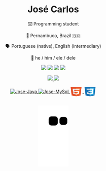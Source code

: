 <h1 align=center>José Carlos</h1>

<div align=center>

:keyboard: Programming student

:round_pushpin: Pernambuco, Brazil :brazil:

:speaking_head: Portuguese (native), English (intermediary)

:man: he / him / ele / dele
  
<p align=center>
    <div style="display: inline_block"> 
  <a href="https://www.instagram.com/josecarlos_12/" target="_blank"><img src="https://img.shields.io/badge/-Instagram-%23E4405F?style=for-the-badge&logo=instagram&logoColor=white" target="_blank"></a>
 	<a href="https://www.twitch.tv/beater27032001" target="_blank"><img src="https://img.shields.io/badge/Twitch-9146FF?style=for-the-badge&logo=twitch&logoColor=white" target="_blank"></a>
  <a href = "mailto:devjosepaiva@gmail.com"><img src="https://img.shields.io/badge/-Gmail-%23333?style=for-the-badge&logo=gmail&logoColor=white" target="_blank"></a>
  <a href="https://www.linkedin.com/in/josé-paiva-977603205/" target="_blank"><img src="https://img.shields.io/badge/-LinkedIn-%230077B5?style=for-the-badge&logo=linkedin&logoColor=white" target="_blank"></a> 
  </p>
</div>

<div align="center">
  <a href="https://github.com/beater27032001">
  <img height="180em" src="https://github-readme-stats.vercel.app/api?username=beater27032001&show_icons=true&theme=radical&include_all_commits=true&count_private=true"/>
  <img height="180em" src="https://github-readme-stats.vercel.app/api/top-langs/?username=beater27032001&layout=compact&langs_count=7&theme=radical"/>
</div>

<div style="display: inline_block"><br>
  <img align="center" alt="Jose-Java" height="30" width="40" src="https://cdn.jsdelivr.net/gh/devicons/devicon/icons/java/java-original.svg">
  <img align="center" alt="Jose-MySql" height="30" width="40" src="https://cdn.jsdelivr.net/gh/devicons/devicon/icons/mysql/mysql-original.svg" />
  <img align="center" alt="Jose-HTML" height="30" width="40" src="https://raw.githubusercontent.com/devicons/devicon/master/icons/html5/html5-original.svg">
  <img align="center" alt="Jose-CSS" height="30" width="40" src="https://raw.githubusercontent.com/devicons/devicon/master/icons/css3/css3-original.svg">
</div>

##


  
  ![Snake animation](https://github.com/beater27032001/beater27032001/blob/output/github-contribution-grid-snake.svg)
</div>

